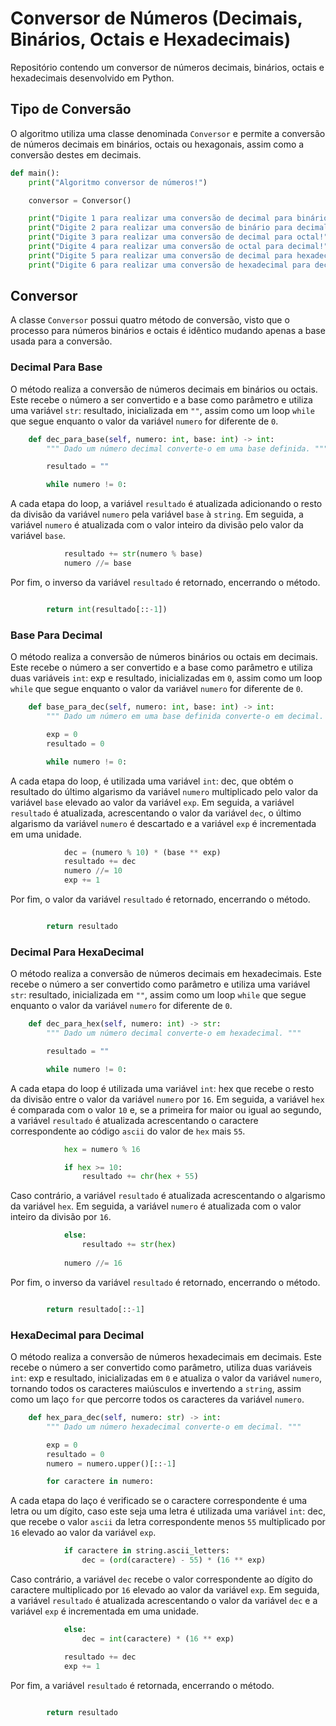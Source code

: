 # Conversor de Números (Decimais, Binários, Octais e Hexadecimais)

 Repositório contendo um conversor de números decimais, binários, octais e hexadecimais desenvolvido em Python.



## Tipo de Conversão

O algoritmo utiliza uma classe denominada `Conversor` e permite a conversão de números decimais em binários, octais ou hexagonais, assim como a conversão destes em decimais.

```python
def main():
    print("Algoritmo conversor de números!")

    conversor = Conversor()

    print("Digite 1 para realizar uma conversão de decimal para binário!")
    print("Digite 2 para realizar uma conversão de binário para decimal!")
    print("Digite 3 para realizar uma conversão de decimal para octal!")
    print("Digite 4 para realizar uma conversão de octal para decimal!")
    print("Digite 5 para realizar uma conversão de decimal para hexadecimal!")
    print("Digite 6 para realizar uma conversão de hexadecimal para decimal!")
```



## Conversor

A classe `Conversor` possui quatro método de conversão, visto que o processo para números binários e octais é idêntico mudando apenas a base usada para a conversão.



### Decimal Para Base

O método realiza a conversão de números decimais em binários ou octais. Este recebe o número a ser convertido e a base como parâmetro e utiliza uma variável `str`: resultado, inicializada em `""`, assim como um loop `while` que segue enquanto o valor da variável `numero` for diferente de `0`.

```python
    def dec_para_base(self, numero: int, base: int) -> int:
        """ Dado um número decimal converte-o em uma base definida. """

        resultado = ""

        while numero != 0:
```

A cada etapa do loop, a variável `resultado` é atualizada adicionando o resto da divisão da variável `numero` pela variável `base` à `string`. Em seguida, a variável `numero` é atualizada com o valor inteiro da divisão pelo valor da variável `base`.

```python
            resultado += str(numero % base)
            numero //= base
```

Por fim, o inverso da variável `resultado` é retornado, encerrando o método.

```python

        return int(resultado[::-1])
```



### Base Para Decimal

O método realiza a conversão de números binários ou octais em decimais. Este recebe o número a ser convertido e a base como parâmetro e utiliza duas variáveis `int`: exp e resultado, inicializadas em `0`, assim como um loop `while` que segue enquanto o valor da variável `numero` for diferente de `0`.

```python
    def base_para_dec(self, numero: int, base: int) -> int:
        """ Dado um número em uma base definida converte-o em decimal. """

        exp = 0
        resultado = 0

        while numero != 0:
```

A cada etapa do loop, é utilizada uma variável `int`: dec, que obtém o resultado do último algarismo da variável `numero` multiplicado pelo valor da variável `base` elevado ao valor da variável `exp`. Em seguida, a variável `resultado` é atualizada, acrescentando o valor da variável `dec`, o último algarismo da variável `numero` é descartado e a variável `exp` é incrementada em uma unidade.

```python
            dec = (numero % 10) * (base ** exp)
            resultado += dec
            numero //= 10
            exp += 1
```

Por fim, o valor da variável `resultado` é retornado, encerrando o método.

```python

        return resultado
```



### Decimal Para HexaDecimal

O método realiza a conversão de números decimais em hexadecimais. Este recebe o número a ser convertido como parâmetro e utiliza uma variável `str`: resultado, inicializada em `""`, assim como um loop `while` que segue enquanto o valor da variável `numero` for diferente de `0`.

```python
    def dec_para_hex(self, numero: int) -> str:
        """ Dado um número decimal converte-o em hexadecimal. """

        resultado = ""

        while numero != 0:
```

A cada etapa do loop é utilizada uma variável `int`: hex que recebe o resto da divisão entre o valor da variável `numero` por `16`. Em seguida, a variável `hex` é comparada com o valor `10` e, se a primeira for maior ou igual ao segundo, a variável `resultado` é atualizada acrescentando o caractere correspondente ao código `ascii` do valor de `hex` mais `55`.

```python
            hex = numero % 16

            if hex >= 10:
                resultado += chr(hex + 55)
```

Caso contrário, a variável `resultado` é atualizada acrescentando o algarismo da variável `hex`. Em seguida, a variável `numero` é atualizada com o valor inteiro da divisão por `16`.

```python
			else:
        		resultado += str(hex)
            
            numero //= 16
```

Por fim, o inverso da variável `resultado` é retornado, encerrando o método.

```python

        return resultado[::-1]
```



### HexaDecimal para Decimal

O método realiza a conversão de números hexadecimais em decimais. Este recebe o número a ser convertido como parâmetro, utiliza duas variáveis `int`: exp e resultado, inicializadas em `0` e atualiza o valor da variável `numero`, tornando todos os caracteres maiúsculos e invertendo a `string`, assim como um laço `for` que percorre todos os caracteres da variável `numero`.

```python
    def hex_para_dec(self, numero: str) -> int:
        """ Dado um número hexadecimal converte-o em decimal. """

        exp = 0
        resultado = 0
        numero = numero.upper()[::-1]

        for caractere in numero:
```

A cada etapa do laço é verificado se o caractere correspondente é uma letra ou um dígito, caso este seja uma letra é utilizada uma variável `int`: dec, que recebe o valor `ascii` da letra correspondente menos `55` multiplicado por `16` elevado ao valor da variável `exp`.

```python
            if caractere in string.ascii_letters:
                dec = (ord(caractere) - 55) * (16 ** exp)
```

Caso contrário, a variável `dec` recebe o valor correspondente ao dígito do caractere multiplicado por `16` elevado ao valor da variável `exp`. Em seguida, a variável `resultado` é atualizada acrescentando o valor da variável `dec` e a variável `exp` é incrementada em uma unidade.

```python
            else:
                dec = int(caractere) * (16 ** exp)

            resultado += dec
            exp += 1
```

Por fim, a variável `resultado` é retornada, encerrando o método.

```python

        return resultado
```

